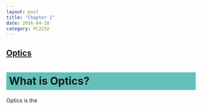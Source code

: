 ```yaml
---
layout: post
title: "Chapter 1"
date: 2016-04-18
category: PC2232
---
```


<h2><u>Optics</u></h2>

<h1><div style="padding:7px;background-color:#63C1BA;line-height:1.2;">
What is Optics?
</div></h1>

Optics is the

